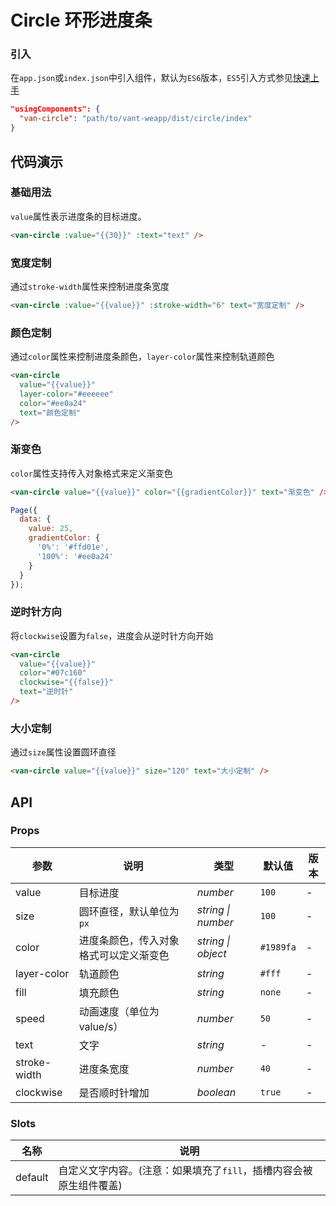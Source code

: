 # Circle 环形进度条

### 引入

在`app.json`或`index.json`中引入组件，默认为`ES6`版本，`ES5`引入方式参见[快速上手](#/quickstart)

```json
"usingComponents": {
  "van-circle": "path/to/vant-weapp/dist/circle/index"
}
```

## 代码演示

### 基础用法

`value`属性表示进度条的目标进度。

```html
<van-circle :value="{{30}}" :text="text" />
```

### 宽度定制

通过`stroke-width`属性来控制进度条宽度

```html
<van-circle :value="{{value}}" :stroke-width="6" text="宽度定制" />
```

### 颜色定制

通过`color`属性来控制进度条颜色，`layer-color`属性来控制轨道颜色

```html
<van-circle
  value="{{value}}"
  layer-color="#eeeeee"
  color="#ee0a24"
  text="颜色定制"
/>
```

### 渐变色

`color`属性支持传入对象格式来定义渐变色

```html
<van-circle value="{{value}}" color="{{gradientColor}}" text="渐变色" />
```

```javascript
Page({
  data: {
    value: 25,
    gradientColor: {
      '0%': '#ffd01e',
      '100%': '#ee0a24'
    }
  }
});
```

### 逆时针方向

将`clockwise`设置为`false`，进度会从逆时针方向开始

```html
<van-circle
  value="{{value}}"
  color="#07c160"
  clockwise="{{false}}"
  text="逆时针"
/>
```

### 大小定制

通过`size`属性设置圆环直径

```html
<van-circle value="{{value}}" size="120" text="大小定制" />
```

## API

### Props

| 参数         | 说明                                   | 类型               | 默认值    | 版本 |
| ------------ | -------------------------------------- | ------------------ | --------- | ---- |
| value        | 目标进度                               | _number_           | `100`     | -    |
| size         | 圆环直径，默认单位为 `px`              | _string \| number_ | `100`     | -    |
| color        | 进度条颜色，传入对象格式可以定义渐变色 | _string \| object_ | `#1989fa` | -    |
| layer-color  | 轨道颜色                               | _string_           | `#fff`    | -    |
| fill         | 填充颜色                               | _string_           | `none`    | -    |
| speed        | 动画速度（单位为 value/s）             | _number_           | `50`      | -    |
| text         | 文字                                   | _string_           | -         | -    |
| stroke-width | 进度条宽度                             | _number_           | `40`      | -    |
| clockwise    | 是否顺时针增加                         | _boolean_          | `true`    | -    |

### Slots

| 名称    | 说明           |
| ------- | -------------- |
| default | 自定义文字内容。(注意：如果填充了`fill`，插槽内容会被原生组件覆盖) |
